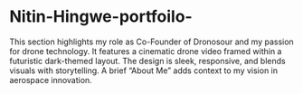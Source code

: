 # Nitin-Hingwe-portfoilo-
This section highlights my role as Co-Founder of Dronosour and my passion for drone technology. It features a cinematic drone video framed within a futuristic dark-themed layout. The design is sleek, responsive, and blends visuals with storytelling. A brief “About Me” adds context to my vision in aerospace innovation.
